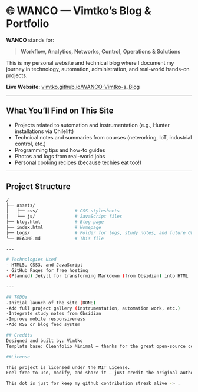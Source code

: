 # 🌐 WANCO — Vimtko’s Blog & Portfolio

**WANCO** stands for:  
> **Workflow, Analytics, Networks, Control, Operations & Solutions**

This is my personal website and technical blog where I document my journey in technology, automation, administration, and real-world hands-on projects.

**Live Website:** [vimtko.github.io/WANCO-Vimtko-s_Blog](https://vimtko.github.io/WANCO-Vimtko-s_Blog)

---

## What You’ll Find on This Site

-  Projects related to automation and instrumentation (e.g., Hunter installations via Chilelift)
-  Technical notes and summaries from courses (networking, IoT, industrial control, etc.)
-  Programming tips and how-to guides
-  Photos and logs from real-world jobs
-  Personal cooking recipes (because techies eat too!)

---

## Project Structure

```bash
/
├── assets/
│   ├── css/              # CSS stylesheets
│   └── js/               # JavaScript files
├── blog.html             # Blog page
├── index.html            # Homepage
├── Logs/                 # Folder for logs, study notes, and future Obsidian exports
└── README.md             # This file

---

# Technologies Used    
- HTML5, CSS3, and JavaScript
- GitHub Pages for free hosting
-(Planned) Jekyll for transforming Markdown (from Obsidian) into HTML

---

## TODOs
-Initial launch of the site (DONE)
-Add full project gallery (instrumentation, automation work, etc.)
-Integrate study notes from Obsidian
-Improve mobile responsiveness
-Add RSS or blog feed system

## Credits
Designed and built by: Vimtko
Template base: Cleanfolio Minimal — thanks for the great open-source code!

##License

This project is licensed under the MIT License.
Feel free to use, modify, and share it — just credit the original author.

This dot is just for keep my github contribution streak alive -> .
